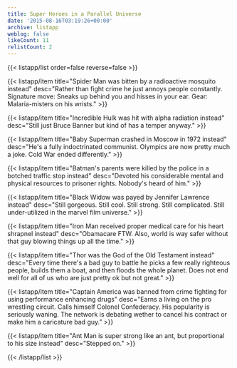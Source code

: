 ```yaml
---
title: Super Heroes in a Parallel Universe
date: '2015-08-16T03:19:26+00:00'
archive: listapp
weblog: false
likeCount: 11
relistCount: 2
---
```



{{< listapp/list order=false reverse=false >}}

   {{< listapp/item title="Spider Man was bitten by a radioactive mosquito instead"
      desc="Rather than fight crime he just annoys people constantly. Signature move: Sneaks up behind you and hisses in your ear. Gear: Malaria-misters on his wrists." >}}

   {{< listapp/item title="Incredible Hulk was hit with alpha radiation instead"
      desc="Still just Bruce Banner but kind of has a temper anyway." >}}

   {{< listapp/item title="Baby Superman crashed in Moscow in 1972 instead"
      desc="He's a fully indoctrinated communist. Olympics are now pretty much a joke. Cold War ended differently." >}}

   {{< listapp/item title="Batman's parents were killed by the police in a botched traffic stop instead"
      desc="Devoted his considerable mental and physical resources to prisoner rights. Nobody's heard of him." >}}

   {{< listapp/item title="Black Widow was payed by Jennifer Lawrence instead"
      desc="Still gorgeous. Still cool. Still strong. Still complicated. Still under-utilized in the marvel film universe." >}}

   {{< listapp/item title="Iron Man received proper medical care for his heart shrapnel instead"
      desc="Obamacare FTW. Also, world is way safer without that guy blowing things up all the time." >}}

   {{< listapp/item title="Thor was the God of the Old Testament instead"
      desc="Every time there's a bad guy to battle he picks a few really righteous people, builds them a boat, and then floods the whole planet. Does not end well for all of us who are just pretty ok but not great." >}}

   {{< listapp/item title="Captain America was banned from crime fighting for using performance enhancing drugs"
      desc="Earns a living on the pro wrestling circuit. Calls himself Colonel Confederacy. His popularity is seriously waning. The network is debating wether to cancel his contract or make him a caricature bad guy." >}}

   {{< listapp/item title="Ant Man is super strong like an ant, but proportional to his size instead"
      desc="Stepped on." >}}

{{< /listapp/list >}}
